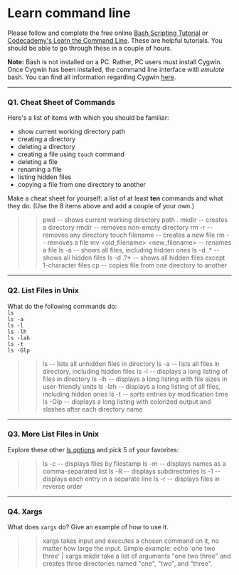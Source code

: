 # Learn command line

Please follow and complete the free online [Bash Scripting Tutorial](https://ryanstutorials.net/bash-scripting-tutorial/) or [Codecademy's Learn the Command Line](https://www.codecademy.com/learn/learn-the-command-line). These are helpful tutorials. You should be able to go through these in a couple of hours.

**Note:** Bash is not installed on a PC. Rather, PC users must install Cygwin. Once Cygwin has been installed, the command line interface witll _emulate_ bash. You can find all information regarding Cygwin [here](https://www.cygwin.com/).

---

### Q1.  Cheat Sheet of Commands  

Here's a list of items with which you should be familiar:  
* show current working directory path
* creating a directory
* deleting a directory
* creating a file using `touch` command
* deleting a file
* renaming a file
* listing hidden files
* copying a file from one directory to another

Make a cheat sheet for yourself: a list of at least **ten** commands and what they do.  (Use the 8 items above and add a couple of your own.)  

> > pwd -- shows current working directory path . 
> > mkdir -- creates a directory
> > rmdir -- removes non-empty directory
> > rm -r -- removes any directory
> > touch filename -- creates a new file
> > rm -- removes a file
> > mv <old_filename> <new_filename> -- renames a file
> > ls -a -- shows all files, including hidden ones
> > ls -d .* -- shows all hidden files
> > ls -d .?* -- shows all hidden files except 1-character files
> > cp <source> <destination> -- copies file from one directory to another

---

### Q2.  List Files in Unix   

What do the following commands do:  
`ls`  
`ls -a`  
`ls -l`  
`ls -lh`  
`ls -lah`  
`ls -t`  
`ls -Glp`  

> > ls -- lists all unhidden files in directory
> > ls -a -- lists all files in directory, including hidden files
> > ls -l -- displays a long listing of files in directory
> > ls -lh -- displays a long listing with file sizes in user-friendly units
> > ls -lah -- displays a long listing of all files, including hidden ones
> > ls -t -- sorts entries by modification time
> > ls -Glp -- displays a long listing with colorized output and slashes after each directory name

---

### Q3.  More List Files in Unix  

Explore these other [ls options](http://www.techonthenet.com/unix/basic/ls.php) and pick 5 of your favorites:

> > ls -c -- displays files by filestamp
> > ls -m -- displays names as a comma-separated list
> > ls -R -- displays subdirectories
> > ls -1 -- displays each entry in a separate line
> > ls -r -- displays files in reverse order

---

### Q4.  Xargs   

What does `xargs` do? Give an example of how to use it.

> > xargs takes input and executes a chosen command on it, no matter how large the input.
> > Simple example: echo 'one two three' | xargs mkdir take a list of arguments "one two three" and creates three directories named "one", "two", and "three".

 

